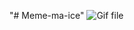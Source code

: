 "# Meme-ma-ice" 
![Gif file](https://github.com/Lucas-Erkana/Meme-ma-ice/assets/41428579/f6a9bdba-9d38-4667-802f-371ffec13a8e)
